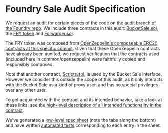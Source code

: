 # Foundry Sale Audit Specification

We request an audit for certain pieces of the code on [the audit branch of the Foundry repo](https://github.com/burnable-tech/Foundry/tree/audit). We include three contracts in this audit: [BucketSale.sol](bucket-sale/), the [FRY token](fry-token/) and [Forwarder.sol](forwarder/).

The FRY token was composed from [OpenZeppelin's composeable ERC20 contracts at this specific commit](https://github.com/OpenZeppelin/openzeppelin-contracts/tree/b1e811430a0a57211bdc5d48bee0fe0ba9101139/contracts/token/ERC20). Given that these OpenZeppelin contracts have already been audited, we request verification that the contracts used (included here in common/openzeppelin) were faithfully copied and responsibly composed.

Note that another contract, [Scripts.sol](bucket-sale/contracts/Scripts.sol), is used by the Bucket Sale interface. However we consider this outside the scope of this audit, as it only interacts with the Bucket Sale as a kind of proxy user, and has no special privileges over any other user.

To get acquainted with the contract and its intended behavior, take a look at these links, see the [high-level description of all intended functionality in the contract](high-level-feature-spec.md).

We've generated a [low-level spec sheet](https://docs.google.com/spreadsheets/d/1FrYTQoqIrHveinfidWCZXEl2wjfKYbSIHz1jvfmIKuA/edit?usp=sharing) (note the tabs along the bottom) and have written [automated tests](bucket-sale/tests/) corresponding to each entry in the sheet.